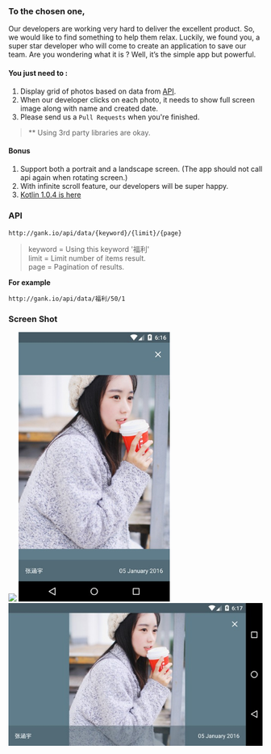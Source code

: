 ### To the chosen one,
Our developers are working very hard to deliver the excellent product. So, we would like to find something to help them relax.
Luckily, we found you, a super star developer who will come to create an application to save our team.
Are you wondering what it is ?  Well, it’s the simple app but powerful.

#### You just need to :
1. Display grid of photos based on data from <a href="#api">API</a>.
2. When our developer clicks on each photo, it needs to show full screen image along with name and created date.
3. Please send us a `Pull Requests` when you're finished.

> ** Using 3rd party libraries are okay.

#### Bonus
1. Support both a portrait and a landscape screen. (The app should not call api again when rotating screen.)
2. With infinite scroll feature, our developers will be super happy.
3. <a href="https://blog.jetbrains.com/kotlin/2016/09/kotlin-1-0-4-is-here/" target="_blank">Kotlin 1.0.4 is here</a>

### API
```
http://gank.io/api/data/{keyword}/{limit}/{page}
```
> keyword  = Using this keyword '福利'<br />
> limit    = Limit number of items result.<br />
> page     = Pagination of results.<br />

**For example**
```
http://gank.io/api/data/福利/50/1
```
### Screen Shot
<img src="http://i.giphy.com/26uf5OUS87Yfv1dWU.gif" width="300" />
<img src="https://raw.githubusercontent.com/shopspotapp/Recruit-Android/master/example/ss-detail-portrait.jpg" width="300" />

<img src="https://raw.githubusercontent.com/shopspotapp/Recruit-Android/master/example/ss-detail-landscape.jpg" width="600" />